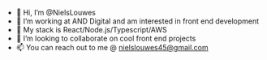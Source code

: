 - 👋 Hi, I’m @NielsLouwes
- 👀 I’m working at AND Digital and am interested in front end development
- 🌱 My stack is React/Node.js/Typescript/AWS
- 💞️ I’m looking to collaborate on cool front end projects
- 📫 You can reach out to me @ nielslouwes45@gmail.com

<!---
NielsLouwes/NielsLouwes is a ✨ special ✨ repository because its `README.md` (this file) appears on your GitHub profile.
You can click the Preview link to take a look at your changes.
--->
